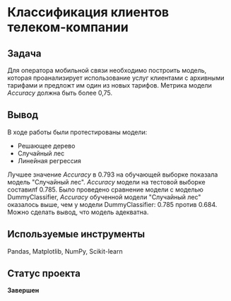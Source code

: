 # Классификация клиентов телеком-компании

## Задача
Для оператора мобильной связи необходимо построить модель, которая проанализирует использование услуг клиентами с архивными тарифами и предложт им один из новых тарифов. Метрика модели *Accuracy* должна быть более 0,75.
## Вывод
В ходе работы были протестированы модели:
- Решающее дерево
- Случайный лес
- Линейная регрессия

Лучшее значение *Accuracy* в 0.793 на обучающей выборке показала модель "Случайный лес". *Accuracy* модели на тестовой выборке составилf 0.785. Было проведено сравнение модели с моделью DummyClassifier, *Accuracy* обученной модели "Случайный лес" оказалось выше, чем у модели DummyClassifier: 0.785 против 0.684. Можно сделать вывод, что модель адекватна.

## Используемые инструменты
Pandas, Matplotlib, NumPy, Scikit-learn
## Статус проекта
**Завершен**
